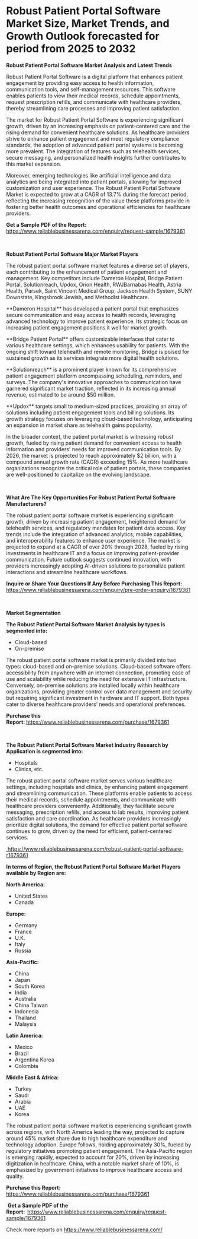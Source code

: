 <p><h1>Robust Patient Portal Software Market Size, Market Trends, and Growth Outlook forecasted for period from 2025 to 2032</h1></p><p><strong>Robust Patient Portal Software Market Analysis and Latest Trends</strong></p>
<p><p>Robust Patient Portal Software is a digital platform that enhances patient engagement by providing easy access to health information, communication tools, and self-management resources. This software enables patients to view their medical records, schedule appointments, request prescription refills, and communicate with healthcare providers, thereby streamlining care processes and improving patient satisfaction.</p><p>The market for Robust Patient Portal Software is experiencing significant growth, driven by an increasing emphasis on patient-centered care and the rising demand for convenient healthcare solutions. As healthcare providers strive to enhance patient engagement and meet regulatory compliance standards, the adoption of advanced patient portal systems is becoming more prevalent. The integration of features such as telehealth services, secure messaging, and personalized health insights further contributes to this market expansion.</p><p>Moreover, emerging technologies like artificial intelligence and data analytics are being integrated into patient portals, allowing for improved customization and user experience. The Robust Patient Portal Software Market is expected to grow at a CAGR of 13.7% during the forecast period, reflecting the increasing recognition of the value these platforms provide in fostering better health outcomes and operational efficiencies for healthcare providers.</p></p>
<p><strong>Get a Sample PDF of the Report:&nbsp;</strong> <a href="https://www.reliablebusinessarena.com/enquiry/request-sample/1679361?utm_campaign=3501&utm_medium=2&utm_source=Github&utm_content=ia&utm_term=24032025&utm_id=robust-patient-portal-software">https://www.reliablebusinessarena.com/enquiry/request-sample/1679361</a></p>
<p>&nbsp;</p>
<p><strong>Robust Patient Portal Software Major Market Players</strong></p>
<p><p>The robust patient portal software market features a diverse set of players, each contributing to the enhancement of patient engagement and management. Key competitors include Dameron Hospital, Bridge Patient Portal, Solutionreach, Updox, Orion Health, RWJBarnabas Health, Astria Health, Parsek, Saint Vincent Medical Group, Jackson Health System, SUNY Downstate, Kingsbrook Jewish, and Methodist Healthcare.</p><p>**Dameron Hospital** has developed a patient portal that emphasizes secure communication and easy access to health records, leveraging advanced technology to improve patient experience. Its strategic focus on increasing patient engagement positions it well for market growth.</p><p>**Bridge Patient Portal** offers customizable interfaces that cater to various healthcare settings, which enhances usability for patients. With the ongoing shift toward telehealth and remote monitoring, Bridge is poised for sustained growth as its services integrate more digital health solutions.</p><p>**Solutionreach** is a prominent player known for its comprehensive patient engagement platform encompassing scheduling, reminders, and surveys. The company's innovative approaches to communication have garnered significant market traction, reflected in its increasing annual revenue, estimated to be around $50 million.</p><p>**Updox** targets small to medium-sized practices, providing an array of solutions including patient engagement tools and billing solutions. Its growth strategy focuses on leveraging cloud-based technology, anticipating an expansion in market share as telehealth gains popularity.</p><p>In the broader context, the patient portal market is witnessing robust growth, fueled by rising patient demand for convenient access to health information and providers' needs for improved communication tools. By 2026, the market is projected to reach approximately $2 billion, with a compound annual growth rate (CAGR) exceeding 15%. As more healthcare organizations recognize the critical role of patient portals, these companies are well-positioned to capitalize on the evolving landscape.</p></p>
<p>&nbsp;</p>
<p><strong>What Are The Key Opportunities For Robust Patient Portal Software Manufacturers?</strong></p>
<p><p>The robust patient portal software market is experiencing significant growth, driven by increasing patient engagement, heightened demand for telehealth services, and regulatory mandates for patient data access. Key trends include the integration of advanced analytics, mobile capabilities, and interoperability features to enhance user experience. The market is projected to expand at a CAGR of over 20% through 2028, fueled by rising investments in healthcare IT and a focus on improving patient-provider communication. Future outlook suggests continued innovation, with providers increasingly adopting AI-driven solutions to personalize patient interactions and streamline healthcare workflows.</p></p>
<p><strong>Inquire or Share Your Questions If Any Before Purchasing This Report:</strong> <a href="https://www.reliablebusinessarena.com/enquiry/pre-order-enquiry/1679361?utm_campaign=3501&utm_medium=2&utm_source=Github&utm_content=ia&utm_term=24032025&utm_id=robust-patient-portal-software">https://www.reliablebusinessarena.com/enquiry/pre-order-enquiry/1679361</a></p>
<p>&nbsp;</p>
<p><strong>Market Segmentation</strong></p>
<p><strong>The Robust Patient Portal Software Market Analysis by types is segmented into:</strong></p>
<p><ul><li>Cloud-based</li><li>On-premise</li></ul></p>
<p><p>The robust patient portal software market is primarily divided into two types: cloud-based and on-premise solutions. Cloud-based software offers accessibility from anywhere with an internet connection, promoting ease of use and scalability while reducing the need for extensive IT infrastructure. Conversely, on-premise solutions are installed locally within healthcare organizations, providing greater control over data management and security but requiring significant investment in hardware and IT support. Both types cater to diverse healthcare providers’ needs and operational preferences.</p></p>
<p><strong>Purchase this Report:&nbsp;</strong><a href="https://www.reliablebusinessarena.com/purchase/1679361?utm_campaign=3501&utm_medium=2&utm_source=Github&utm_content=ia&utm_term=24032025&utm_id=robust-patient-portal-software">https://www.reliablebusinessarena.com/purchase/1679361</a></p>
<p>&nbsp;</p>
<p><strong>The Robust Patient Portal Software Market Industry Research by Application is segmented into:</strong></p>
<p><ul><li>Hospitals</li><li>Clinics, etc.</li></ul></p>
<p><p>The robust patient portal software market serves various healthcare settings, including hospitals and clinics, by enhancing patient engagement and streamlining communication. These platforms enable patients to access their medical records, schedule appointments, and communicate with healthcare providers conveniently. Additionally, they facilitate secure messaging, prescription refills, and access to lab results, improving patient satisfaction and care coordination. As healthcare providers increasingly prioritize digital solutions, the demand for effective patient portal software continues to grow, driven by the need for efficient, patient-centered services.</p></p>
<p><a href="https://www.reliablebusinessarena.com/robust-patient-portal-software-r1679361?utm_campaign=3501&utm_medium=2&utm_source=Github&utm_content=ia&utm_term=24032025&utm_id=robust-patient-portal-software">&nbsp;https://www.reliablebusinessarena.com/robust-patient-portal-software-r1679361</a></p>
<p><strong>In terms of Region, the Robust Patient Portal Software Market Players available by Region are:</strong></p>
<p>
    <p> <strong> North America: </strong>
        <ul>
            <li>United States</li>
            <li>Canada</li>
        </ul>
        </p> 
    <p> <strong> Europe: </strong>
        <ul>
            <li>Germany</li>
            <li>France</li>
            <li>U.K.</li>
            <li>Italy</li>
            <li>Russia</li>
        </ul>
        </p> 
    <p> <strong> Asia-Pacific: </strong>
        <ul>
            <li>China</li>
            <li>Japan</li>
            <li>South Korea</li>
            <li>India</li>
            <li>Australia</li>
            <li>China Taiwan</li>
            <li>Indonesia</li>
            <li>Thailand</li>
            <li>Malaysia</li>
        </ul>
        </p> 
    <p> <strong> Latin America: </strong>
        <ul>
            <li>Mexico</li>
            <li>Brazil</li>
            <li>Argentina Korea</li>
            <li>Colombia</li>
        </ul>
        </p> 
    <p> <strong> Middle East & Africa: </strong>
        <ul>
            <li>Turkey</li>
            <li>Saudi</li>
            <li>Arabia</li>
            <li>UAE</li>
            <li>Korea</li>
        </ul>
    </p>
    </p>
<p><p>The robust patient portal software market is experiencing significant growth across regions, with North America leading the way, projected to capture around 45% market share due to high healthcare expenditure and technology adoption. Europe follows, holding approximately 30%, fueled by regulatory initiatives promoting patient engagement. The Asia-Pacific region is emerging rapidly, expected to account for 20%, driven by increasing digitization in healthcare. China, with a notable market share of 10%, is emphasized by government initiatives to improve healthcare access and quality.</p></p>
<p><strong>Purchase this Report: </strong><a href="https://www.reliablebusinessarena.com/purchase/1679361?utm_campaign=3501&utm_medium=2&utm_source=Github&utm_content=ia&utm_term=24032025&utm_id=robust-patient-portal-software">https://www.reliablebusinessarena.com/purchase/1679361</a></p>
<p>&nbsp;<strong>Get a Sample PDF of the Report:&nbsp;&nbsp;</strong><a href="https://www.reliablebusinessarena.com/enquiry/request-sample/1679361?utm_campaign=3501&utm_medium=2&utm_source=Github&utm_content=ia&utm_term=24032025&utm_id=robust-patient-portal-software">https://www.reliablebusinessarena.com/enquiry/request-sample/1679361</a></p>
<p><strong></strong></p>
<p>Check more reports on <a href="https://www.reliablebusinessarena.com/?utm_campaign=3501&utm_medium=2&utm_source=Github&utm_content=ia&utm_term=24032025&utm_id=robust-patient-portal-software">https://www.reliablebusinessarena.com/</a></p>